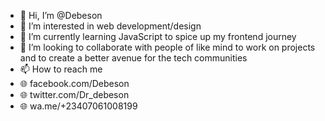 - 👋 Hi, I’m @Debeson
- 👀 I’m interested in web development/design
- 🌱 I’m currently learning JavaScript to spice up my frontend journey
- 💞️ I’m looking to collaborate with people of like mind to work on projects and to create a better avenue for the tech communities
- 📫 How to reach me
- 🌐 facebook.com/Debeson
- 🌐 twitter.com/Dr_debeson
- 🌐 wa.me/+23407061008199

<!---
Debeson/Debeson is a ✨ special ✨ repository because its `README.md` (this file) appears on your GitHub profile.
You can click the Preview link to take a look at your changes.
--->
